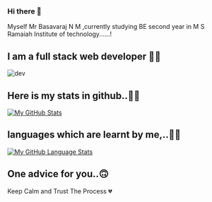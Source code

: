 ### Hi there 👋

Myself Mr Basavaraj N M ,currently studying BE second year in M S Ramaiah Institute of technology......!


I am a full stack web developer 👻🙈
-------------------------------------------------------------------------------------------------------------------------------------------------------------------------
![dev](https://user-images.githubusercontent.com/95290162/173196765-bdadf028-ed03-4932-b576-cd4b1c501842.jpg)


Here is my stats in github..🐐😃
-------------------------------------------------------------------------------------------------------------------------------------------------------------------------
[![My GitHub Stats](https://github-readme-stats.vercel.app/api/?username=basavarajworld&count_private=true&theme=tokyonight&showicons=true)]()

languages which are learnt by me,..🙂🙂
-------------------------------------------------------------------------------------------------------------------------------------------------------------------------
[![My GitHub Language Stats](https://github-readme-stats.vercel.app/api/top-langs/?username=basavarajworld&langs_count=5&theme=tokyonight)]()

One advice for you..🙃
-------------------------------------------------------------------------------------------------------------------------------------------------------------------------
Keep Calm and Trust The Process 💔

